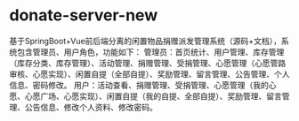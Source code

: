 # donate-server-new
基于SpringBoot+Vue前后端分离的闲置物品捐赠派发管理系统（源码+文档），系统包含管理员、用户角色，功能如下： 管理员：首页统计、用户管理、库存管理（库存分类、库存管理）、活动管理、捐赠管理、受捐管理、心愿管理（心愿管路审核、心愿实现）、闲置自提（全部自提）、奖励管理、留言管理、公告管理、个人信息、密码修改。 用户：活动查看、捐赠管理、受捐管理、心愿管理（我的心愿、心愿广场、心愿实现）、闲置自提（我的自提、全部自提）、奖励管理、留言管理、公告信息、修改个人资料、修改密码。

